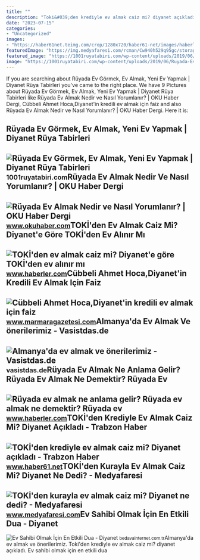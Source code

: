 ```yaml
---
title: ""
description: "Toki̇&#039;den krediyle ev almak caiz mi? diyanet açıkladı"
date: "2023-07-15"
categories:
- "Uncategorized"
images:
- "https://haber61net.teimg.com/crop/1280x720/haber61-net/images/haberler/2020/01/14/toki_den_krediyle_ev_almak_caiz_mi_diyanet_acikladi_h380963_58f47.jpg"
featuredImage: "https://img.medyafaresi.com/rcman/Cw940h529q95gc/storage/old/files/2020/1/14/931542/931542.jpg"
featured_image: "https://1001ruyatabiri.com/wp-content/uploads/2019/06/Ruyada-Ev-Gormek-Ruyada-Guzel-Yeni-Temiz-Buyuk-Ev-Gormek-768x432.jpg"
image: "https://1001ruyatabiri.com/wp-content/uploads/2019/06/Ruyada-Ev-Gormek-Ruyada-Guzel-Yeni-Temiz-Buyuk-Ev-Gormek-768x432.jpg"
---
```


If you are searching about Rüyada Ev Görmek, Ev Almak, Yeni Ev Yapmak | Diyanet Rüya Tabirleri you've came to the right place. We have 9 Pictures about Rüyada Ev Görmek, Ev Almak, Yeni Ev Yapmak | Diyanet Rüya Tabirleri like Rüyada Ev Almak Nedir ve Nasıl Yorumlanır? | OKU Haber Dergi, Cübbeli Ahmet Hoca,Diyanet'in kredili ev almak için faiz and also Rüyada Ev Almak Nedir ve Nasıl Yorumlanır? | OKU Haber Dergi. Here it is:

Rüyada Ev Görmek, Ev Almak, Yeni Ev Yapmak | Diyanet Rüya Tabirleri
-------------------------------------------------------------------

 ![Rüyada Ev Görmek, Ev Almak, Yeni Ev Yapmak | Diyanet Rüya Tabirleri](https://1001ruyatabiri.com/wp-content/uploads/2019/06/Ruyada-Ev-Gormek-Ruyada-Guzel-Yeni-Temiz-Buyuk-Ev-Gormek-768x432.jpg) <small>1001ruyatabiri.com</small>Rüyada Ev Almak Nedir Ve Nasıl Yorumlanır? | OKU Haber Dergi
------------------------------------------------------------

 ![Rüyada Ev Almak Nedir ve Nasıl Yorumlanır? | OKU Haber Dergi](https://www.okuhaber.com/wp-content/uploads/2022/03/kapakev.jpg) <small>www.okuhaber.com</small>TOKİ'den Ev Almak Caiz Mi? Diyanet'e Göre TOKİ'den Ev Alınır Mı
---------------------------------------------------------------

 ![TOKİ'den ev almak caiz mi? Diyanet'e göre TOKİ'den ev alınır mı](https://i.hbrcdn.com/haber/2022/09/14/toki-den-ev-almak-caiz-mi-diyanet-e-gore-toki-15274637_6076_amp.jpg) <small>www.haberler.com</small>Cübbeli Ahmet Hoca,Diyanet'in Kredili Ev Almak Için Faiz
--------------------------------------------------------

 ![Cübbeli Ahmet Hoca,Diyanet'in kredili ev almak için faiz](https://d.marmaragazetesi.com/news/493393.jpg) <small>www.marmaragazetesi.com</small>Almanya'da Ev Almak Ve önerilerimiz - Vasistdas.de
--------------------------------------------------

 ![Almanya'da ev almak ve önerilerimiz - Vasistdas.de](https://vasistdas.de/wp-content/uploads/2021/06/Almanyada-ev-satin-almak_2.jpg) <small>vasistdas.de</small>Rüyada Ev Almak Ne Anlama Gelir? Rüyada Ev Almak Ne Demektir? Rüyada Ev
-----------------------------------------------------------------------

 ![Rüyada ev almak ne anlama gelir? Rüyada ev almak ne demektir? Rüyada ev](https://foto.haberler.com/haber/2020/09/17/ruyada-ev-almak-ne-anlama-gelir-ruyada-ev-almak-13606550_4383_m.jpg) <small>www.haberler.com</small>TOKİ'den Krediyle Ev Almak Caiz Mi? Diyanet Açıkladı - Trabzon Haber
--------------------------------------------------------------------

 ![TOKİ'den krediyle ev almak caiz mi? Diyanet açıkladı - Trabzon Haber](https://haber61net.teimg.com/crop/1280x720/haber61-net/images/haberler/2020/01/14/toki_den_krediyle_ev_almak_caiz_mi_diyanet_acikladi_h380963_58f47.jpg) <small>www.haber61.net</small>TOKİ'den Kurayla Ev Almak Caiz Mi? Diyanet Ne Dedi? - Medyafaresi
-----------------------------------------------------------------

 ![TOKİ'den kurayla ev almak caiz mi? Diyanet ne dedi? - Medyafaresi](https://img.medyafaresi.com/rcman/Cw940h529q95gc/storage/old/files/2020/1/14/931542/931542.jpg) <small>www.medyafaresi.com</small>Ev Sahibi Olmak İçin En Etkili Dua - Diyanet
--------------------------------------------

 ![Ev Sahibi Olmak İçin En Etkili Dua - Diyanet](https://bedavainternet.com.tr/wp-content/uploads/2022/05/Ev-Almak-Icin-Ihlas-Suresi.jpg) <small>bedavainternet.com.tr</small>Almanya'da ev almak ve önerilerimiz. Toki̇'den krediyle ev almak caiz mi? diyanet açıkladı. Ev sahibi olmak i̇çin en etkili dua
